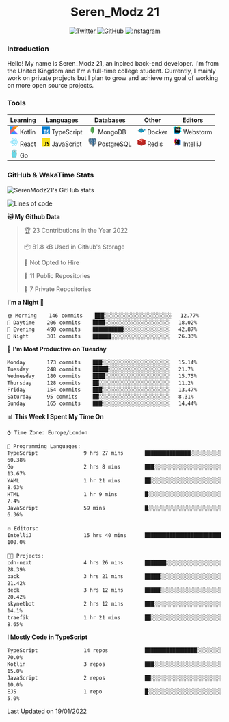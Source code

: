 <div align="center">
  <h1>Seren_Modz 21</h1>
  <a href="https://twitter.com/SerenModz21">
    <img alt="Twitter" src="https://img.shields.io/badge/twitter%20-%231DA1F2.svg?&style=for-the-badge&logo=Twitter&logoColor=white">
  </a>
  <a href="https://github.com/SerenModz21">
    <img alt="GitHub" src="https://img.shields.io/badge/github%20-%23121011.svg?&style=for-the-badge&logo=github&logoColor=white">
  </a>
  <a href="https://www.instagram.com/serenmodz21">
    <img alt="Instagram" src="https://img.shields.io/badge/instagram%20-%23E4405F.svg?&style=for-the-badge&logo=Instagram&logoColor=white">
  </a>
</div>

### Introduction

Hello! My name is Seren_Modz 21, an inpired back-end developer. I'm from the United Kingdom and I'm a full-time college student. Currently, I mainly work on private projects but I plan to grow and achieve my goal of working on more open source projects. 

### Tools

 **Learning**                                        | **Languages**                                               | **Databases**                                               | **Other**                                           | **Editors**                                                  
-----------------------------------------------------|-------------------------------------------------------------|-------------------------------------------------------------|-----------------------------------------------------|--------------------------------------------------------------
 <img width="19px" src="./assets/kotlin.svg"> Kotlin | <img width="19px" src="./assets/typescript.svg"> TypeScript | <img width="19px" src="./assets/mongodb.svg"> MongoDB       | <img width="19px" src="./assets/docker.svg"> Docker | <img width="19px" src="./assets/webstorm.svg"> Webstorm      
 <img width="19px" src="./assets/react.svg"> React   | <img width="19px" src="./assets/javascript.svg"> JavaScript | <img width="19px" src="./assets/postgresql.svg"> PostgreSQL | <img width="19px" src="./assets/redis.svg"> Redis   | <img width="19px" src="./assets/intellij-idea.svg"> IntelliJ
 <img width="19px" src="./assets/go.svg"> Go         |                                                             |                                                             |                                                     |                                                                                                               

### GitHub & WakaTime Stats

![SerenModz21's GitHub stats](https://github-readme-stats.vercel.app/api?username=SerenModz21&show_icons=true&theme=dark)

<!--START_SECTION:waka-->
![Lines of code](https://img.shields.io/badge/From%20Hello%20World%20I%27ve%20Written-35588%20lines%20of%20code-blue)

**🐱 My Github Data** 

> 🏆 23 Contributions in the Year 2022
 > 
> 📦 81.8 kB Used in Github's Storage 
 > 
> 🚫 Not Opted to Hire
 > 
> 📜 11 Public Repositories 
 > 
> 🔑 7 Private Repositories  
 > 
**I'm a Night 🦉** 

```text
🌞 Morning    146 commits    ███░░░░░░░░░░░░░░░░░░░░░░   12.77% 
🌆 Daytime    206 commits    ████░░░░░░░░░░░░░░░░░░░░░   18.02% 
🌃 Evening    490 commits    ██████████░░░░░░░░░░░░░░░   42.87% 
🌙 Night      301 commits    ██████░░░░░░░░░░░░░░░░░░░   26.33%

```
📅 **I'm Most Productive on Tuesday** 

```text
Monday       173 commits    ███░░░░░░░░░░░░░░░░░░░░░░   15.14% 
Tuesday      248 commits    █████░░░░░░░░░░░░░░░░░░░░   21.7% 
Wednesday    180 commits    ████░░░░░░░░░░░░░░░░░░░░░   15.75% 
Thursday     128 commits    ██░░░░░░░░░░░░░░░░░░░░░░░   11.2% 
Friday       154 commits    ███░░░░░░░░░░░░░░░░░░░░░░   13.47% 
Saturday     95 commits     ██░░░░░░░░░░░░░░░░░░░░░░░   8.31% 
Sunday       165 commits    ███░░░░░░░░░░░░░░░░░░░░░░   14.44%

```


📊 **This Week I Spent My Time On** 

```text
⌚︎ Time Zone: Europe/London

💬 Programming Languages: 
TypeScript               9 hrs 27 mins       ███████████████░░░░░░░░░░   60.38% 
Go                       2 hrs 8 mins        ███░░░░░░░░░░░░░░░░░░░░░░   13.67% 
YAML                     1 hr 21 mins        ██░░░░░░░░░░░░░░░░░░░░░░░   8.63% 
HTML                     1 hr 9 mins         █░░░░░░░░░░░░░░░░░░░░░░░░   7.4% 
JavaScript               59 mins             █░░░░░░░░░░░░░░░░░░░░░░░░   6.36%

🔥 Editors: 
IntelliJ                 15 hrs 40 mins      █████████████████████████   100.0%

🐱‍💻 Projects: 
cdn-next                 4 hrs 26 mins       ███████░░░░░░░░░░░░░░░░░░   28.39% 
back                     3 hrs 21 mins       █████░░░░░░░░░░░░░░░░░░░░   21.42% 
deck                     3 hrs 12 mins       █████░░░░░░░░░░░░░░░░░░░░   20.42% 
skynetbot                2 hrs 12 mins       ███░░░░░░░░░░░░░░░░░░░░░░   14.1% 
traefik                  1 hr 21 mins        ██░░░░░░░░░░░░░░░░░░░░░░░   8.65%

```

**I Mostly Code in TypeScript** 

```text
TypeScript               14 repos            █████████████████░░░░░░░░   70.0% 
Kotlin                   3 repos             ███░░░░░░░░░░░░░░░░░░░░░░   15.0% 
JavaScript               2 repos             ██░░░░░░░░░░░░░░░░░░░░░░░   10.0% 
EJS                      1 repo              █░░░░░░░░░░░░░░░░░░░░░░░░   5.0%

```



 Last Updated on 19/01/2022
<!--END_SECTION:waka-->
